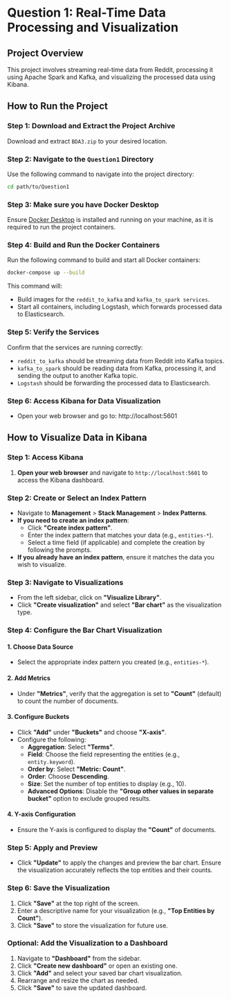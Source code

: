 # Question 1: Real-Time Data Processing and Visualization

## Project Overview

This project involves streaming real-time data from Reddit, processing it using Apache Spark and Kafka, and visualizing the processed data using Kibana.

## How to Run the Project

### Step 1: Download and Extract the Project Archive

Download and extract `BDA3.zip` to your desired location.

### Step 2: Navigate to the `Question1` Directory

Use the following command to navigate into the project directory:

```bash
cd path/to/Question1
```

### Step 3: Make sure you have Docker Desktop

Ensure [Docker Desktop](https://www.docker.com/products/docker-desktop/) is installed and running on your machine, as it is required to run the project containers.

### Step 4: Build and Run the Docker Containers

Run the following command to build and start all Docker containers:

```bash
docker-compose up --build
```

This command will:

- Build images for the `reddit_to_kafka` and `kafka_to_spark services`.
- Start all containers, including Logstash, which forwards processed data to Elasticsearch.

### Step 5: Verify the Services

Confirm that the services are running correctly:

- `reddit_to_kafka` should be streaming data from Reddit into Kafka topics.
- `kafka_to_spark` should be reading data from Kafka, processing it, and sending the output to another Kafka topic.
- `Logstash` should be forwarding the processed data to Elasticsearch.

### Step 6: Access Kibana for Data Visualization

- Open your web browser and go to: http://localhost:5601

## How to Visualize Data in Kibana

### Step 1: Access Kibana

1. **Open your web browser** and navigate to `http://localhost:5601` to access the Kibana dashboard.

### Step 2: Create or Select an Index Pattern

- Navigate to **Management** > **Stack Management** > **Index Patterns**.
- **If you need to create an index pattern**:
  - Click **"Create index pattern"**.
  - Enter the index pattern that matches your data (e.g., `entities-*`).
  - Select a time field (if applicable) and complete the creation by following the prompts.
- **If you already have an index pattern**, ensure it matches the data you wish to visualize.

### Step 3: Navigate to Visualizations

- From the left sidebar, click on **"Visualize Library"**.
- Click **"Create visualization"** and select **"Bar chart"** as the visualization type.

### Step 4: Configure the Bar Chart Visualization

#### 1. **Choose Data Source**

- Select the appropriate index pattern you created (e.g., `entities-*`).

#### 2. **Add Metrics**

- Under **"Metrics"**, verify that the aggregation is set to **"Count"** (default) to count the number of documents.

#### 3. **Configure Buckets**

- Click **"Add"** under **"Buckets"** and choose **"X-axis"**.
- Configure the following:
  - **Aggregation**: Select **"Terms"**.
  - **Field**: Choose the field representing the entities (e.g., `entity.keyword`).
  - **Order by**: Select **"Metric: Count"**.
  - **Order**: Choose **Descending**.
  - **Size**: Set the number of top entities to display (e.g., 10).
  - **Advanced Options**: Disable the **"Group other values in separate bucket"** option to exclude grouped results.

#### 4. **Y-axis Configuration**

- Ensure the Y-axis is configured to display the **"Count"** of documents.

### Step 5: Apply and Preview

- Click **"Update"** to apply the changes and preview the bar chart. Ensure the visualization accurately reflects the top entities and their counts.

### Step 6: Save the Visualization

1. Click **"Save"** at the top right of the screen.
2. Enter a descriptive name for your visualization (e.g., **"Top Entities by Count"**).
3. Click **"Save"** to store the visualization for future use.

### Optional: Add the Visualization to a Dashboard

1. Navigate to **"Dashboard"** from the sidebar.
2. Click **"Create new dashboard"** or open an existing one.
3. Click **"Add"** and select your saved bar chart visualization.
4. Rearrange and resize the chart as needed.
5. Click **"Save"** to save the updated dashboard.
